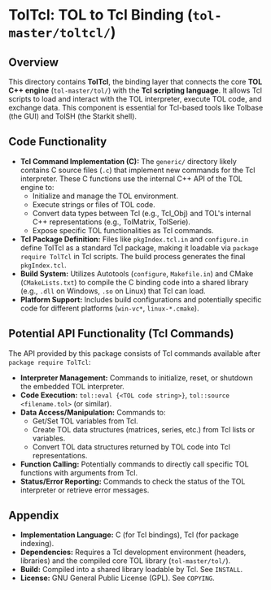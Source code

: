 # TolTcl: TOL to Tcl Binding (`tol-master/toltcl/`)

## Overview

This directory contains **TolTcl**, the binding layer that connects the core **TOL C++ engine** (`tol-master/tol/`) with the **Tcl scripting language**. It allows Tcl scripts to load and interact with the TOL interpreter, execute TOL code, and exchange data. This component is essential for Tcl-based tools like Tolbase (the GUI) and TolSH (the Starkit shell).

## Code Functionality

- **Tcl Command Implementation (C):** The `generic/` directory likely contains C source files (`.c`) that implement new commands for the Tcl interpreter. These C functions use the internal C++ API of the TOL engine to:
    - Initialize and manage the TOL environment.
    - Execute strings or files of TOL code.
    - Convert data types between Tcl (e.g., Tcl_Obj) and TOL's internal C++ representations (e.g., TolMatrix, TolSerie).
    - Expose specific TOL functionalities as Tcl commands.
- **Tcl Package Definition:** Files like `pkgIndex.tcl.in` and `configure.in` define TolTcl as a standard Tcl package, making it loadable via `package require TolTcl` in Tcl scripts. The build process generates the final `pkgIndex.tcl`.
- **Build System:** Utilizes Autotools (`configure`, `Makefile.in`) and CMake (`CMakeLists.txt`) to compile the C binding code into a shared library (e.g., `.dll` on Windows, `.so` on Linux) that Tcl can load.
- **Platform Support:** Includes build configurations and potentially specific code for different platforms (`win-vc*`, `linux-*.cmake`).

## Potential API Functionality (Tcl Commands)

The API provided by this package consists of Tcl commands available after `package require TolTcl`:
- **Interpreter Management:** Commands to initialize, reset, or shutdown the embedded TOL interpreter.
- **Code Execution:** `tol::eval {<TOL code string>}`, `tol::source <filename.tol>` (or similar).
- **Data Access/Manipulation:** Commands to:
    - Get/Set TOL variables from Tcl.
    - Create TOL data structures (matrices, series, etc.) from Tcl lists or variables.
    - Convert TOL data structures returned by TOL code into Tcl representations.
- **Function Calling:** Potentially commands to directly call specific TOL functions with arguments from Tcl.
- **Status/Error Reporting:** Commands to check the status of the TOL interpreter or retrieve error messages.

## Appendix

- **Implementation Language:** C (for Tcl bindings), Tcl (for package indexing).
- **Dependencies:** Requires a Tcl development environment (headers, libraries) and the compiled core TOL library (`tol-master/tol/`).
- **Build:** Compiled into a shared library loadable by Tcl. See `INSTALL`.
- **License:** GNU General Public License (GPL). See `COPYING`. 